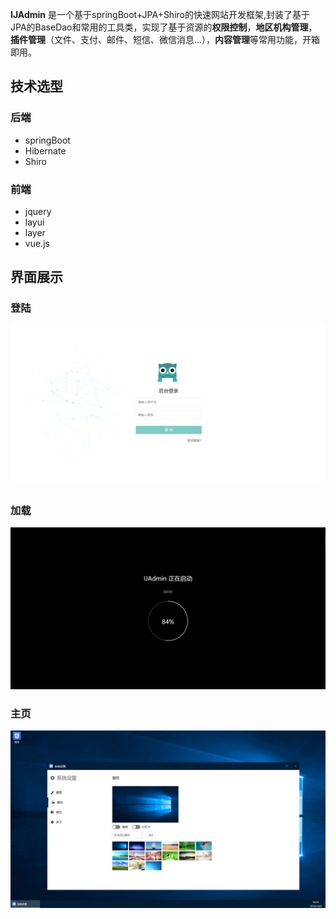 **IJAdmin** 是一个基于springBoot+JPA+Shiro的快速网站开发框架,封装了基于JPA的BaseDao和常用的工具类，实现了基于资源的**权限控制**，**地区机构管理**，**插件管理**（文件、支付、邮件、短信、微信消息...），**内容管理**等常用功能，开箱即用。

## 技术选型
### 后端
- springBoot
- Hibernate
- Shiro

### 前端
- jquery
- layui
- layer
- vue.js


## 界面展示
### 登陆

![login](https://github.com/levin313/IJAdmin/blob/master/doc/img/login.png)

### 加载



![loading](https://github.com/levin313/IJAdmin/blob/master/doc/img/loading.png)

### 主页

![home](https://github.com/levin313/IJAdmin/blob/master/doc/img/home.png)
